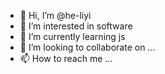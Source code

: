 - 👋 Hi, I’m @he-liyi
- 👀 I’m interested in software
- 🌱 I’m currently learning js
- 💞️ I’m looking to collaborate on ...
- 📫 How to reach me ...

<!---
he-liyi/he-liyi is a ✨ special ✨ repository because its `README.md` (this file) appears on your GitHub profile.
You can click the Preview link to take a look at your changes.
--->
